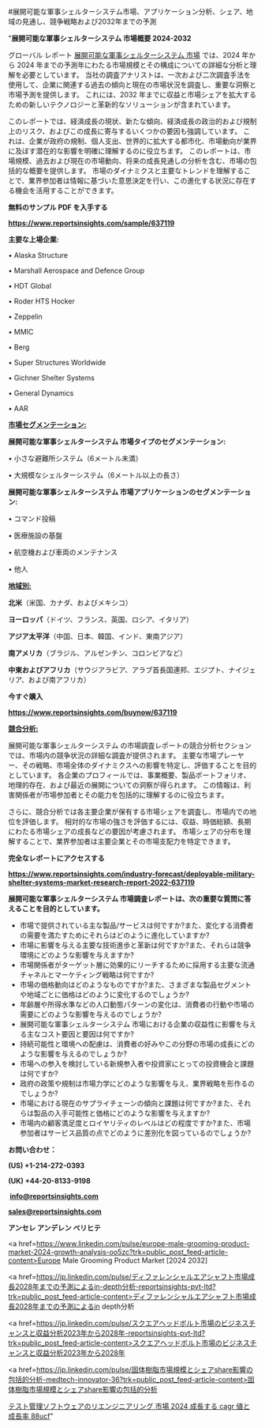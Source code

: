 #展開可能な軍事シェルターシステム市場、アプリケーション分析、シェア、地域の見通し、競争戦略および2032年までの予測

"<strong>展開可能な軍事シェルターシステム 市場概要 2024-2032</strong>

グローバル レポート <a href=https://www.reportsinsights.com/sample/637119>展開可能な軍事シェルターシステム 市場</a> では、2024 年から 2024 年までの予測年にわたる市場規模とその構成についての詳細な分析と理解を必要としています。 当社の調査アナリストは、一次および二次調査手法を使用して、企業に関連する過去の傾向と現在の市場状況を調査し、重要な洞察と市場予測を提供します。 これには、2032 年までに収益と市場シェアを拡大​​するための新しいテクノロジーと革新的なソリューションが含まれています。

このレポートでは、経済成長の現状、新たな傾向、経済成長の政治的および規制上のリスク、およびこの成長に寄与するいくつかの要因も強調しています。 これは、企業が政府の規制、個人支出、世界的に拡大する都市化、市場動向が業界に及ぼす潜在的な影響を明確に理解するのに役立ちます。 このレポートは、市場規模、過去および現在の市場動向、将来の成長見通しの分析を含む、市場の包括的な概要を提供します。 市場のダイナミクスと主要なトレンドを理解することで、業界参加者は情報に基づいた意思決定を行い、この進化する状況に存在する機会を活用することができます。

<strong><b>無料のサンプル PDF を入手する</b></strong>

<a href=https://www.reportsinsights.com/sample/637119><strong><u>https://www.reportsinsights.com/sample/637119</u></strong></a>

<strong>主要な上場企業:</strong>

• Alaska Structure

• Marshall Aerospace and Defence Group

• HDT Global

• Roder HTS Hocker

• Zeppelin

• MMIC

• Berg

• Super Structures Worldwide

• Gichner Shelter Systems

• General Dynamics

• AAR

<strong><u>市場セグメンテーション</u></strong><strong><u>:</u></strong>

<strong>展開可能な軍事シェルターシステム 市場タイプのセグメンテーション:</strong>

• 小さな避難所システム（6メートル未満）

• 大規模なシェルターシステム（6メートル以上の長さ）

<strong>展開可能な軍事シェルターシステム 市場アプリケーションのセグメンテーション:</strong>

• コマンド投稿

• 医療施設の基盤

• 航空機および車両のメンテナンス

• 他人

<strong><u>地域別</u></strong><strong><u>:</u></strong>

<strong>北米</strong>（米国、カナダ、およびメキシコ）

<strong>ヨーロッパ</strong>（ドイツ、フランス、英国、ロシア、イタリア）

<strong>アジア太平洋</strong>（中国、日本、韓国、インド、東南アジア）

<strong>南アメリカ</strong>（ブラジル、アルゼンチン、コロンビアなど）

<strong>中東およびアフリカ</strong>（サウジアラビア、アラブ首長国連邦、エジプト、ナイジェリア、および南アフリカ）

<strong>今すぐ購入</strong>

<a href=https://www.reportsinsights.com/buynow/637119><strong><u>https://www.reportsinsights.com/buynow/637119</u></strong></a>

<strong><u>競合分析:</u></strong>

展開可能な軍事シェルターシステム の市場調査レポートの競合分析セクションでは、市場内の競争状況の詳細な調査が提供されます。 主要な市場プレーヤー、その戦略、市場全体のダイナミクスへの影響を特定し、評価することを目的としています。 各企業のプロフィールでは、事業概要、製品ポートフォリオ、地理的存在、および最近の展開についての洞察が得られます。 この情報は、利害関係者が市場参加者とその能力を包括的に理解するのに役立ちます。

さらに、競合分析では各主要企業が保有する市場シェアを調査し、市場内での地位を評価します。 相対的な市場の強さを評価するには、収益、時価総額、長期にわたる市場シェアの成長などの要因が考慮されます。 市場シェアの分布を理解することで、業界参加者は主要企業とその市場支配力を特定できます。

<strong>完全なレポートにアクセスする</strong>

<a href=https://www.reportsinsights.com/industry-forecast/deployable-military-shelter-systems-market-research-report-2022-637119><strong><u><b>https://www.reportsinsights.com/industry-forecast/deployable-military-shelter-systems-market-research-report-2022-637119</b></u></strong></a>

<strong><b>展開可能な軍事シェルターシステム 市場調査レポートは、次の重要な質問に答えることを目的としています。</b></strong>
<ul>
  <li>市場で提供されている主な製品/サービスは何ですか?また、変化する消費者の需要を満たすためにそれらはどのように進化していますか?</li>
  <li>市場に影響を与える主要な技術進歩と革新は何ですか?また、それらは競争環境にどのような影響を与えますか?</li>
  <li>市場関係者がターゲット層に効果的にリーチするために採用する主要な流通チャネルとマーケティング戦略は何ですか?</li>
  <li>市場の価格動向はどのようなものですか?また、さまざまな製品セグメントや地域ごとに価格はどのように変化するのでしょうか?</li>
  <li>年齢層や所得水準などの人口動態パターンの変化は、消費者の行動や市場の需要にどのような影響を与えるのでしょうか?</li>
  <li>展開可能な軍事シェルターシステム 市場における企業の収益性に影響を与える主なコスト要因と要因は何ですか?</li>
  <li>持続可能性と環境への配慮は、消費者の好みやこの分野の市場の成長にどのような影響を与えるのでしょうか?</li>
  <li>市場への参入を検討している新規参入者や投資家にとっての投資機会と課題は何ですか?</li>
  <li>政府の政策や規制は市場力学にどのような影響を与え、業界戦略を形作るのでしょうか?</li>
  <li>市場における現在のサプライチェーンの傾向と課題は何ですか?また、それらは製品の入手可能性と価格にどのような影響を与えますか?</li>
  <li>市場内の顧客満足度とロイヤリティのレベルはどの程度ですか?また、市場参加者はサービス品質の点でどのように差別化を図っているのでしょうか?</li>
</ul>
<strong>お問い合わせ：</strong>

<strong>(US) +1-214-272-0393</strong>

<strong>(UK) +44-20-8133-9198</strong>

<strong> </strong><a href=info@reportsinsights.com><strong><u>info@reportsinsights.com</u></strong></a>

<a href=sales@reportsinsights.com><strong><u>sales@reportsinsights.com</u></strong></a>

<strong>アンセレ アンデレン ベリヒテ</strong>

<a href=https://www.linkedin.com/pulse/europe-male-grooming-product-market-2024-growth-analysis-oo5zc?trk=public_post_feed-article-content>Europe Male Grooming Product Market [2024 2032]</a>

<a href=https://jp.linkedin.com/pulse/ディファレンシャルエアシャフト市場成長2028年までの予測によるin-depth分析-reportsinsights-pvt-ltd?trk=public_post_feed-article-content>ディファレンシャルエアシャフト市場成長2028年までの予測によるin depth分析</a>

<a href=https://jp.linkedin.com/pulse/スクエアヘッドボルト市場のビジネスチャンスと収益分析2023年から2028年-reportsinsights-pvt-ltd?trk=public_post_feed-article-content>スクエアヘッドボルト市場のビジネスチャンスと収益分析2023年から2028年</a>

<a href=https://jp.linkedin.com/pulse/固体樹脂市場規模とシェアshare影響の包括的分析-medtech-innovator-36?trk=public_post_feed-article-content>固体樹脂市場規模とシェアshare影響の包括的分析</a>

<a href=https://www.linkedin.com/pulse/テスト管理ソフトウェアのリエンジニアリング-市場-2024-成長する-cagr-値と成長率-88ucf/>テスト管理ソフトウェアのリエンジニアリング 市場 2024 成長する cagr 値と成長率 88ucf</a>"
